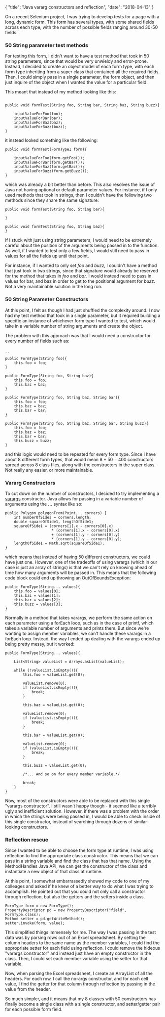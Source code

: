 ﻿{
        "title": "Java vararg constructors and reflection",
        "date": "2018-04-13"
}

On a recent Selenium project, I was trying to develop tests for a page with a long, dynamic form. This form has several types, with some shared fields across each type, with the number of possible fields ranging around 30-50 fields.

### 50 String parameter test methods

For testing this form, I didn't want to have a test method that took in 50 string parameters, since that would be very unwieldy and error-prone. Instead, I decided to create an object model of each form type, with each form type inheriting from a super class that contained all the required fields. Then, I could simply pass in a single parameter, the form object, and then just inquire of the object when I wanted the value for a particular field.

This meant that instead of my method looking like this:

```

public void formTest(String foo, String bar, String baz, String buzz){
    
    inputValueForFoo(foo);
    inputValueForBar(bar);
    inputValueForBaz(baz);
    inputValueForBuzz(buzz);
}

```

it instead looked something like the following:

```
public void formTest(FormType1 form){
    
    inputValueForFoo(form.getFoo());
    inputValueForBar(form.getBar());
    inputValueForBaz(form.getBaz());
    inputValueForBuzz(form.getBuzz());
}

```

which was already a bit better than before. This also resolves the issue of Java not having optional or default parameter values. For instance, if I only used methods that took in strings, then I couldn't have the following two methods since they share the same signature:

```
public void formTest(String foo, String bar){

}

public void formTest(String foo, String baz){
}
```

If I stuck with just using string parameters, I would need to be extremely careful about the position of the arguments being passed in to the function. As well, if I wanted to test only a few fields, I would still need to pass in values for all the fields up until that point. 

For instance, if I wanted to only set *foo* and *buzz*, I couldn't have a method that just took in two strings, since that signature would already be reserved for the method that takes in *foo* and *bar*. I would instead need to pass in values for bar, and baz in order to get to the positional argument for *buzz*. Not a very maintainable solution in the long run. 


### 50 String Parameter Constructors

At this point, I felt as though I had just shuffled the complexity around. I now had my test method that took in a single parameter, but it required building a specific an instance of whichever form type I wanted to test, which would take in a variable number of string arguments and create the object.

The problem with this approach was that I would need a constructor for every number of fields such as:

```

``
public FormType(String foo){
    this.foo = foo;
}

public FormType(String foo, String baz){
    this.foo = foo;
    this.baz = baz;
}

public FormType(String foo, String baz, String bar){
    this.foo = foo;
    this.baz = baz;
    this.bar = bar;
}

public FormType(String foo, String baz, String bar, String buzz){
    this.foo = foo;
    this.baz = baz;
    this.bar = bar;
    this.buzz = buzz;
}
```

and this logic would need to be repeated for every form type. Since I have about 8 different form types, that would mean 8 * 50 = 400 constructors spread across 8 class files, along with the constructors in the super class. Not really any easier, or more maintainable.

### Vararg Constructors

To cut down on the number of constructors, I decided to try implementing a [varargs](https://docs.oracle.com/javase/8/docs/technotes/guides/language/varargs.html) constructor. Java allows for passing in a variable number of arguments using the **...** syntax like so:

```
public Polygon polygonFrom(Point... corners) {
    int numberOfSides = corners.length;
    double squareOfSide1, lengthOfSide1;
    squareOfSide1 = (corners[1].x - corners[0].x)
                     * (corners[1].x - corners[0].x) 
                     + (corners[1].y - corners[0].y)
                     * (corners[1].y - corners[0].y);
    lengthOfSide1 = Math.sqrt(squareOfSide1);
}

```

which means that instead of having 50 different constructors, we could have just one. However, one of the tradeoffs of using varargs (which in our case is just an array of strings) is that we can't rely on knowing ahead of time how many arguments will be passed in. This means that the following code block could end up throwing an OutOfBoundsException:

```
public FormType(String... values){
    this.foo = values[0];
    this.baz = values[1];
    this.bar = values[2];
    this.buzz = values[3];
}

```

Normally in a method that takes varargs, we perform the same action on each parameter using a forEach loop, such as in the case of printf, which takes a variable number of arguments and prints them. But since we're wanting to assign member variables, we can't handle these varargs in a forEach loop. Instead, the way I ended up dealing with the varargs ended up being pretty messy, but it worked:


```
public FormType(String... values){

    List<String> valueList = Arrays.asList(valueList);
    
    while (!valueList.isEmpty()){
        this.foo = valueList.get(0);
        
        valueList.remove(0);
        if (valueList.isEmpty()){
            break;
        }
        
        this.baz = valueList.get(0);
        
        valueList.remove(0);
        if (valueList.isEmpty()){
            break;
        }
        
        this.bar = valueList.get(0);
        
        valueList.remove(0);
        if (valueList.isEmpty()){
            break;
        }
        
        this.buzz = valueList.get(0);
        
        /*... And so on for every member variable.*/
        
        break;
    }
}

```

Now, most of the constructors were able to be replaced with this single "varargs constructor". I still wasn't happy though - it seemed like a terribly ugly and inefficient solution. However, if there was a problem with the order in which the strings were being passed in, I would be able to check inside of this single constructor, instead of searching through dozens of similar-looking constructors.


### Reflection rescue


Since I wanted to be able to choose the form type at runtime, I was using reflection to find the appropriate class constructor. This means that we can pass in a string variable and find the class that has that name. Using the MethodHandles Java API, we can get the constructor of the class and instantiate a new object of that class at runtime.

At this point, I somewhat embarrassedly showed my code to one of my colleages and asked if he knew of a better way to do what I was trying to accomplish. He pointed out that you could not only call a constructor through reflection, but also the getters and the setters inside a class.

```
FormType form = new FormType();
PropertyDescriptor pd = new PropertyDescriptor("field", FormType.class);
Method setter = pd.getWriteMethod();
setter.invoke(form, value);

```

This simplified things immensely for me. The way I was passing in the test data was by parsing rows out of an Excel spreadsheet. By setting the column headers to the same name as the member variables, I could find the appropriate setter for each field using reflection. I could remove the hideous "varargs constructor" and instead just have an empty constructor in the class. Then, I could set each member variable using the setter for that variable.

Now, when parsing the Excel spreadsheet, I create an ArrayList of all the headers. For each row, I call the no-args constructor, and for each cell value, I find the getter for that column through reflection by passing in the value from the header.

So much simpler, and it means that my 8 classes with 50 constructors has finally become a single class with a single constructor, and setter/getter pair for each possible form field.